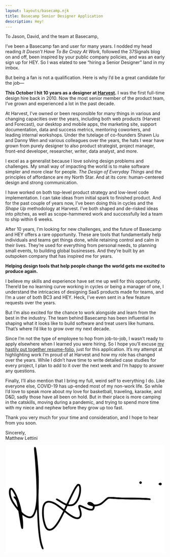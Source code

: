 ```yaml
---
layout: layouts/basecamp.njk
title: Basecamp Senior Designer Application
description: Hey!
---
```


To Jason, David, and the team at Basecamp,

I’ve been a Basecamp fan and user for many years. I nodded my head reading *It Doesn’t Have To Be Crazy At Work*, followed the 37Signals blog on and off, been inspired by your public company policies, and was an early sign up for HEY. So I was elated to see “hiring a Senior Designer” land in my imbox.

But being a fan is not a qualification. Here is why I’d be a great candidate for the job—

**This October I hit 10 years as a designer at [Harvest](https://getharvest.com).** I was the first full-time design hire back in 2010. Now the most senior member of the product team, I’ve grown and experienced a lot in the past decade.

At Harvest, I’ve owned or been responsible for many things in various and changing capacities over the years, including both web products (Harvest and Forecast), our desktop and mobile apps, the marketing site, support documentation, data and success metrics, mentoring coworkers, and leading internal workshops. Under the tutelage of co-founders Shawn Liu and Danny Wen and various colleagues over the years, the hats I wear have grown from purely designer to also product strategist, project manager, front-end developer, researcher, writer, data analyst, and more.

I excel as a generalist because I love solving design problems and challenges. My small way of impacting the world is to make software simpler and more clear for people. *The Design of Everyday Things* and the principles of affordance are my North Star. And at its core: human-centered design and strong communication.

I have worked on both top-level product strategy and low-level code implementation. I can take ideas from initial spark to finished product. And for the past couple of years now, I’ve been doing this in cycles and the *Shape Up* methodology at Harvest. I’ve both shaped and de-risked ideas into pitches, as well as scope-hammered work and successfully led a team to ship within 6 weeks.

After 10 years, I’m looking for new challenges, and the future of Basecamp and HEY offers a rare opportunity. These are tools that fundamentally help individuals and teams get things done, while retaining control and calm in their lives. They’re used for everything from personal needs, to planning small events, to building global businesses. And they’re built by an outspoken company that has inspired me for years.

**Helping design tools that help people change the world gets me excited to produce again.**

I believe my skills and experience have set me up well for this opportunity. There’d be no learning curve working in cycles or being a manager of one, I understand the intricacies of designing SaaS products made for teams, and I’m a user of both BC3 and HEY. Heck, I’ve even sent in a few feature requests over the years.

But I’m also excited for the chance to work alongside and learn from the best in the industry. The team behind Basecamp has been influential in shaping what it looks like to build software and treat users like humans. That’s where I’d like to grow over my next decade.

Since I’m not the type of employee to hop from job-to-job, I wasn’t ready to apply elsewhere when I learned you were hiring. So I hope you’ll excuse [my hastily put together resume-folio](https://matthewlettini.me/basecamp), just for this application. It’s my attempt at highlighting work I’m proud of at Harvest and how my role has changed over the years. While I didn’t have time to write detailed case studies for every project, I plan to add to it over the next week and I’m happy to answer any questions.

Finally, I’ll also mention that I bring my full, weird self to everything I do. Like everyone else, COVID-19 has up-ended most of my non-work life. So while I’d love to speak more about my love for basketball, traveling, karaoke, and D&amp;D, sadly those have all been on hold. But in their place is more camping in the catskills, moving during a pandemic, and trying to spend more time with my niece and nephew before they grow up too fast.

Thank you very much for your time and consideration, and I hope to hear from you soon.

Sincerely,<br>
Matthew Lettini

<img src="/images/basecamp/ml-signature.png" alt="Matthew Lettini">
